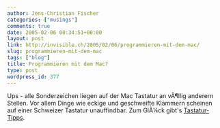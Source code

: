 ```yaml
---
author: Jens-Christian Fischer
categories: ["musings"]
comments: true
date: 2005-02-06 00:34:51+00:00
layout: post
link: http://invisible.ch/2005/02/06/programmieren-mit-dem-mac/
slug: programmieren-mit-dem-mac
tags: ["blog"]
title: Programmieren mit dem Mac?
type: post
wordpress_id: 377
---
```


Ups - alle Sonderzeichen liegen auf der Mac Tastatur an vÃ¶llig anderern Stellen. Vor allem Dinge wie eckige und geschweifte Klammern scheinen auf einer Schweizer Tastatur unauffindbar. Zum GlÃ¼ck gibt's [Tastatur-Tipps][1].

[1]: http://www.tiptom.ch/tips/mac_tasten.html
